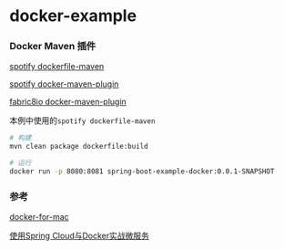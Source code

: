 # docker-example

### Docker Maven 插件

[spotify dockerfile-maven](https://github.com/spotify/dockerfile-maven)

[spotify docker-maven-plugin](https://github.com/spotify/docker-maven-plugin)

[fabric8io docker-maven-plugin](https://github.com/fabric8io/docker-maven-plugin)

本例中使用的`spotify dockerfile-maven`

```bash
# 构建
mvn clean package dockerfile:build

# 运行
docker run -p 8080:8081 spring-boot-example-docker:0.0.1-SNAPSHOT
```

### 参考
[docker-for-mac](https://docs.docker.com/docker-for-mac/)

[使用Spring Cloud与Docker实战微服务](https://eacdy.gitbooks.io/spring-cloud-book/content/)

